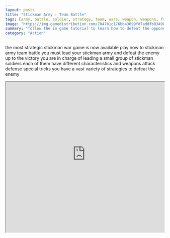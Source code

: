 ```yaml
---
layout: posts
title: "Stickman Army : Team Battle"
tags: [army, battle, soldier, strategy, team, wars, weapon, weapons, free, online, games, oyna, game, free, games, play, play, games]
image: "https://img.gamedistribution.com/7047b1c176bb43099fd7addfb83498a9.jpg"
summary: "follow the in game tutorial to learn how to defeat the opponent team  free online games oyna game free games play play games"
category: "Action"
---
```


the most strategic stickman war game is now available play now to stickman army team battle you must lead your stickman army and defeat the enemy up to the victory you are in charge of leading a small group of stickman soldiers each of them have different characteristics and weapons attack defense special tricks you have a vast variety of strategies to defeat the enemy

<iframe width="100%" height="480px;" src="https://html5.gamedistribution.com/7047b1c176bb43099fd7addfb83498a9/"></iframe>